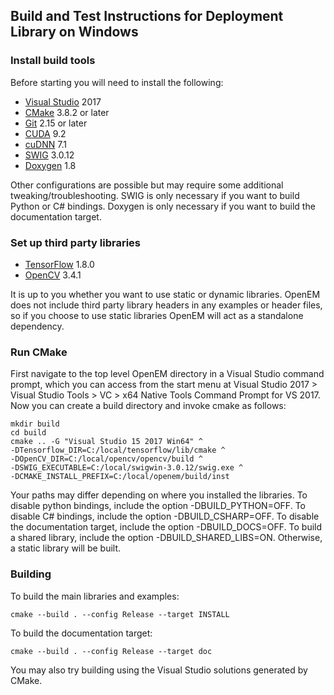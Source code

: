 ## Build and Test Instructions for Deployment Library on Windows

### Install build tools

Before starting you will need to install the following:

* [Visual Studio](visual_studio.md) 2017
* [CMake][CMake] 3.8.2 or later
* [Git][Git] 2.15 or later
* [CUDA][CUDA] 9.2
* [cuDNN][cuDNN] 7.1
* [SWIG][SWIG] 3.0.12
* [Doxygen][Doxygen] 1.8

Other configurations are possible but may require some additional
tweaking/troubleshooting.  SWIG is only necessary if you want to build
Python or C# bindings.  Doxygen is only necessary if you want to build
the documentation target.

### Set up third party libraries

* [TensorFlow](tensorflow.md) 1.8.0
* [OpenCV](opencv.md) 3.4.1

It is up to you whether you want to use static or dynamic libraries.
OpenEM does not include third party library headers in any examples
or header files, so if you choose to use static libraries OpenEM will
act as a standalone dependency.

### Run CMake

First navigate to the top level OpenEM directory in a Visual Studio
command prompt, which you can access from the start menu at
Visual Studio 2017 > Visual Studio Tools > VC > x64 Native Tools Command
Prompt for VS 2017.  Now you can create a build directory and invoke
cmake as follows:

```shell
mkdir build
cd build
cmake .. -G "Visual Studio 15 2017 Win64" ^
-DTensorflow_DIR=C:/local/tensorflow/lib/cmake ^
-DOpenCV_DIR=C:/local/opencv/opencv/build ^
-DSWIG_EXECUTABLE=C:/local/swigwin-3.0.12/swig.exe ^
-DCMAKE_INSTALL_PREFIX=C:/local/openem/build/inst
```

Your paths may differ depending on where you installed the libraries.
To disable python bindings, include the option -DBUILD_PYTHON=OFF.
To disable C# bindings, include the option -DBUILD_CSHARP=OFF.
To disable the documentation target, include the option -DBUILD_DOCS=OFF.
To build a shared library, include the option -DBUILD_SHARED_LIBS=ON.
Otherwise, a static library will be built.

### Building

To build the main libraries and examples:

```shell
cmake --build . --config Release --target INSTALL
```
To build the documentation target:

```shell
cmake --build . --config Release --target doc
```

You may also try building using the Visual Studio solutions generated
by CMake.

[CMake]: https://cmake.org/
[Git]: https://git-scm.com/download/win
[CUDA]: https://developer.nvidia.com/cuda-downloads
[cuDNN]: https://developer.nvidia.com/cudnn
[SWIG]: http://www.swig.org/download.html
[Doxygen]: https://www.stack.nl/~dimitri/doxygen/download.html
